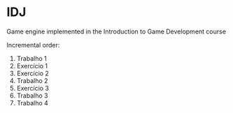 # IDJ
Game engine implemented in the Introduction to Game Development course

Incremental order:
1. Trabalho 1
2. Exercício 1
3. Exercício 2
4. Trabalho 2
5. Exercício 3
6. Trabalho 3
7. Trabalho 4
